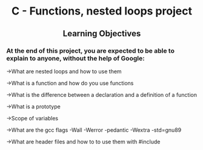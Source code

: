 <h1 align="center">C - Functions, nested loops project</h1>

<h2 align="center">Learning Objectives</h2>
<h3>At the end of this project, you are expected to be able to explain to anyone, without the help of Google:</h3>

→What are nested loops and how to use them

→What is a function and how do you use functions

→What is the difference between a declaration and a definition of a function

→What is a prototype

→Scope of variables

→What are the gcc flags -Wall -Werror -pedantic -Wextra -std=gnu89

→What are header files and how to to use them with #include
